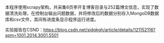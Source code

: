 
本程序使用scrapy架构，共采集6页李开复博客目录与252篇博文信息，实现了数据清洗处理，在控制台输出问题数据，并将修改后的数据分别存入MongoDB数据库和csv文件，其间有进度条显示程序运行进度。

实验报告在CSND：https://blog.csdn.net/sjdgkgh/article/details/121152116?spm=1001.2014.3001.5501
